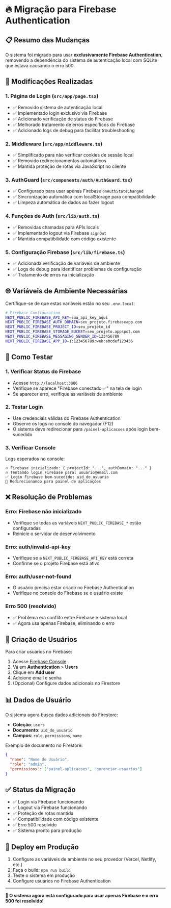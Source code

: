 # 🔥 Migração para Firebase Authentication

## 📋 **Resumo das Mudanças**

O sistema foi migrado para usar **exclusivamente Firebase Authentication**, removendo a dependência do sistema de autenticação local com SQLite que estava causando o erro 500.

## 🔧 **Modificações Realizadas**

### 1. **Página de Login (`src/app/page.tsx`)**
- ✅ Removido sistema de autenticação local
- ✅ Implementado login exclusivo via Firebase
- ✅ Adicionado verificação de status do Firebase
- ✅ Melhorado tratamento de erros específicos do Firebase
- ✅ Adicionado logs de debug para facilitar troubleshooting

### 2. **Middleware (`src/app/middleware.ts`)**
- ✅ Simplificado para não verificar cookies de sessão local
- ✅ Removido redirecionamentos automáticos
- ✅ Mantida proteção de rotas via JavaScript no cliente

### 3. **AuthGuard (`src/components/auth/AuthGuard.tsx`)**
- ✅ Configurado para usar apenas Firebase `onAuthStateChanged`
- ✅ Sincronização automática com localStorage para compatibilidade
- ✅ Limpeza automática de dados ao fazer logout

### 4. **Funções de Auth (`src/lib/auth.ts`)**
- ✅ Removidas chamadas para APIs locais
- ✅ Implementado logout via Firebase `signOut`
- ✅ Mantida compatibilidade com código existente

### 5. **Configuração Firebase (`src/lib/firebase.ts`)**
- ✅ Adicionada verificação de variáveis de ambiente
- ✅ Logs de debug para identificar problemas de configuração
- ✅ Tratamento de erros na inicialização

## 🌐 **Variáveis de Ambiente Necessárias**

Certifique-se de que estas variáveis estão no seu `.env.local`:

```bash
# Firebase Configuration
NEXT_PUBLIC_FIREBASE_API_KEY=sua_api_key_aqui
NEXT_PUBLIC_FIREBASE_AUTH_DOMAIN=seu_projeto.firebaseapp.com
NEXT_PUBLIC_FIREBASE_PROJECT_ID=seu_projeto_id
NEXT_PUBLIC_FIREBASE_STORAGE_BUCKET=seu_projeto.appspot.com
NEXT_PUBLIC_FIREBASE_MESSAGING_SENDER_ID=123456789
NEXT_PUBLIC_FIREBASE_APP_ID=1:123456789:web:abcdef123456
```

## 🧪 **Como Testar**

### 1. **Verificar Status do Firebase**
- Acesse `http://localhost:3006`
- Verifique se aparece "Firebase conectado ✅" na tela de login
- Se aparecer erro, verifique as variáveis de ambiente

### 2. **Testar Login**
- Use credenciais válidas do Firebase Authentication
- Observe os logs no console do navegador (F12)
- O sistema deve redirecionar para `/painel-aplicacoes` após login bem-sucedido

### 3. **Verificar Console**
Logs esperados no console:
```
🔥 Firebase inicializado: { projectId: "...", authDomain: "..." }
🔥 Tentando login Firebase para: usuario@email.com
✅ Login Firebase bem-sucedido: uid_do_usuario
🚀 Redirecionando para painel de aplicações
```

## ❌ **Resolução de Problemas**

### **Erro: Firebase não inicializado**
- Verifique se todas as variáveis `NEXT_PUBLIC_FIREBASE_*` estão configuradas
- Reinicie o servidor de desenvolvimento

### **Erro: auth/invalid-api-key**
- Verifique se a `NEXT_PUBLIC_FIREBASE_API_KEY` está correta
- Confirme se o projeto Firebase está ativo

### **Erro: auth/user-not-found**
- O usuário precisa estar criado no Firebase Authentication
- Verifique no console do Firebase se o usuário existe

### **Erro 500 (resolvido)**
- ✅ Problema era conflito entre Firebase e sistema local
- ✅ Agora usa apenas Firebase, eliminando o erro

## 🔐 **Criação de Usuários**

Para criar usuários no Firebase:

1. Acesse [Firebase Console](https://console.firebase.google.com)
2. Vá em **Authentication** > **Users**
3. Clique em **Add user**
4. Adicione email e senha
5. (Opcional) Configure dados adicionais no Firestore

## 📊 **Dados de Usuário**

O sistema agora busca dados adicionais do Firestore:
- **Coleção**: `users`
- **Documento**: `uid_do_usuario`
- **Campos**: `role`, `permissions`, `name`

Exemplo de documento no Firestore:
```json
{
  "name": "Nome do Usuário",
  "role": "admin",
  "permissions": ["painel-aplicacoes", "gerenciar-usuarios"]
}
```

## ✅ **Status da Migração**

- ✅ Login via Firebase funcionando
- ✅ Logout via Firebase funcionando  
- ✅ Proteção de rotas mantida
- ✅ Compatibilidade com código existente
- ✅ Erro 500 resolvido
- ✅ Sistema pronto para produção

## 🚀 **Deploy em Produção**

1. Configure as variáveis de ambiente no seu provedor (Vercel, Netlify, etc.)
2. Faça o build: `npm run build`
3. Teste o sistema em produção
4. Configure usuários no Firebase Authentication

---

**🎉 O sistema agora está configurado para usar apenas Firebase e o erro 500 foi resolvido!** 
